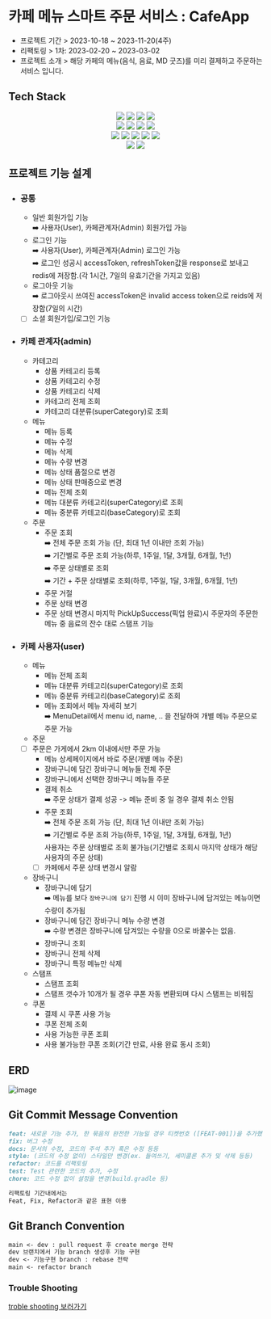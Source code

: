# 카페 메뉴 스마트 주문 서비스 : CafeApp
* 프로젝트 기간 > 2023-10-18 ~ 2023-11-20(4주)
* 리팩토링 > 1차: 2023-02-20 ~ 2023-03-02
* 프로젝트 소개 > 해당 카페의 메뉴(음식, 음료, MD 굿즈)를 미리 결제하고 주문하는 서비스 입니다.

## Tech Stack
<div align=center>
  <img src="https://img.shields.io/badge/IntelliJ_IDEA-000000?style=for-the-badge&logo=intellij-idea&logoColor=white">
  <img src="https://img.shields.io/badge/java-007396?style=for-the-badge&logo=java&logoColor=white">
  <img src="https://img.shields.io/badge/JDK-Oracle_Open_JDK-007396?style=for-the-badge&logo=mariaDB&logoColor=white"> 
  <img src="https://img.shields.io/badge/gradle-02303A?style=for-the-badge&logo=gradle&logoColor=white">
  </br>
  <img src="https://img.shields.io/badge/spring-6DB33F?style=for-the-badge&logo=spring&logoColor=white"> 
  <img src="https://img.shields.io/badge/Spring_Boot-6DB33F?style=for-the-badge&logo=spring&logoColor=white">
  <img src="https://img.shields.io/badge/Spring_Security-6DB33F?style=for-the-badge&logo=spring-security&logoColor=white">
  <img src="https://img.shields.io/badge/Spring_Data_JPA-6DB33?style=for-the-badge&logo=mariaDB&logoColor=white"> 
  </br>
   <img src="https://img.shields.io/badge/mariaDB-003545?style=for-the-badge&logo=mariaDB&logoColor=white">
  <img src="https://img.shields.io/badge/Json_Web_Tokens-000000?style=for-the-badge&logo=json-web-tokens&logoColor=white"> 
  <img src="https://img.shields.io/badge/Lombok-BC4520?style=for-the-badge&logo=lombok&logoColor=white"> 
  <img src="https://img.shields.io/badge/JavaMailSender-FF6347?style=for-the-badge&logo=lombok&logoColor=white"> 
  <img src="https://img.shields.io/badge/Redis-DC382D?style=for-the-badge&logo=redis&logoColor=white&labelColor=black">

  </br>
  <img src="https://img.shields.io/badge/github-181717?style=for-the-badge&logo=github&logoColor=white">
  <img src="https://img.shields.io/badge/git-F05032?style=for-the-badge&logo=git&logoColor=white">
</div>

## 프로젝트 기능 설계
* ### **공통**
  * 일반 회원가입 기능<br>
    ➡️ 사용자(User), 카페관계자(Admin) 회원가입 가능<br>
  * 로그인 기능<br>
    ➡️ 사용자(User), 카페관계자(Admin) 로그인 가능<br>
    ➡️ 로그인 성공시 accessToken, refreshToken값을 response로 보내고 redis에 저장함.(각 1시간, 7일의 유효기간을 가지고 있음)<br>
  * 로그아웃 기능<br>
     ➡️ 로그아웃시 쓰여진 accessToken은 invalid access token으로 reids에 저장함(7일의 시간)
  * [ ] 소셜 회원가입/로그인 기능
* ### **카페 관계자(admin)**
  * 카테고리 
    * 상품 카테고리 등록
    * 상품 카테고리 수정
    * 상품 카테고리 삭제
    * 카테고리 전체 조회
    * 카테고리 대분류(superCategory)로 조회
  * 메뉴
    * 메뉴 등록
    * 메뉴 수정
    * 메뉴 삭제
    * 메뉴 수량 변경
    * 메뉴 상태 품절으로 변경
    * 메뉴 상태 판매중으로 변경
    * 메뉴 전체 조회
    * 메뉴 대분류 카테고리(superCategory)로 조회
    * 메뉴 중분류 카테고리(baseCategory)로 조회
  * 주문
    * 주문 조회<br>
    ➡️ 전체 주문 조회 가능 (단, 최대 1년 이내만 조회 가능)<br>
    ➡️ 기간별로 주문 조회 가능(하루, 1주일, 1달, 3개월, 6개월, 1년)<br>
    ➡️ 주문 상태별로 조회<br>
    ➡️ 기간 + 주문 상태별로 조회(하루, 1주일, 1달, 3개월, 6개월, 1년)<br>
    * 주문 거절
    * 주문 상태 변경
    * 주문 상태 변경시 마지막 PickUpSuccess(픽업 완료)시 주문자의 주문한 메뉴 중 음료의 잔수 대로 스탬프 기능
*  ### **카페 사용자(user)**
   * 메뉴
     * 메뉴 전체 조회
     * 메뉴 대분류 카테고리(superCategory)로 조회
     * 메뉴 중분류 카테고리(baseCategory)로 조회
     * 메뉴 조회에서 메뉴 자세히 보기<br>
       ➡️ MenuDetail에서 menu id, name, .. 을 전달하여 개별 메뉴 주문으로 주문 가능
   * 주문
   * [ ] 주문은 가게에서 2km 이내에서만 주문 가능
     * 메뉴 상세페이지에서 바로 주문(개별 메뉴 주문)
     * 장바구니에 담긴 장바구니 메뉴들 전체 주문
     * 장바구니에서 선택한 장바구니 메뉴들 주문
     * 결제 취소<br>
      ➡️ 주문 상태가 결제 성공 -> 메뉴 준비 중 일 경우 결제 취소 안됨
     * 주문 조회<br>
      ➡️ 전체 주문 조회 가능 (단, 최대 1년 이내만 조회 가능)<br>
      ➡️ 기간별로 주문 조회 가능(하루, 1주일, 1달, 3개월, 6개월, 1년)<br>
      사용자는 주문 상태별로 조회 불가능(기간별로 조회시 마지막 상태가 해당 사용자의 주문 상태)
     * [ ] 카페에서 주문 상태 변경시 알람
   * 장바구니
     * 장바구니에 담기<br>
       ➡️ 메뉴를 보다 `장바구니에 담기` 진행 시 이미 장바구니에 담겨있는 메뉴이면 수량이 추가됨
     * 장바구니에 담긴 장바구니 메뉴 수량 변경<br>
       ➡️ 수량 변경은 장바구니에 담겨있는 수량을 0으로 바꿀수는 없음. 
     * 장바구니 조회
     * 장바구니 전체 삭제
     * 장바구니 특정 메뉴만 삭제
   * 스탬프
     * 스탬프 조회
     * 스탬프 갯수가 10개가 될 경우 쿠폰 자동 변환되며 다시 스탬프는 비워짐
   * 쿠폰
     * 결제 시 쿠폰 사용 가능
     * 쿠폰 전체 조회
     * 사용 가능한 쿠폰 조회
     * 사용 불가능한 쿠폰 조회(기간 만료, 사용 완료 동시 조회)

## ERD
![image](https://github.com/HanSeulChung/CafeApp/assets/94779505/637c59b4-fb09-462a-a1dc-19233e855860)

## 

## Git Commit Message Convention
```markdown
feat: 새로운 기능 추가, 한 묶음의 완전한 기능일 경우 티켓번호 ([FEAT-001])을 추가했음.
fix: 버그 수정
docs: 문서의 수정, 코드의 주석 추가 혹은 수정 등등
style: (코드의 수정 없이) 스타일만 변경(ex. 들여쓰기, 세미콜론 추가 및 삭제 등등)
refactor: 코드를 리팩토링
test: Test 관련한 코드의 추가, 수정
chore: 코드 수정 없이 설정을 변경(build.gradle 등)

리팩토링 기간내에서는
Feat, Fix, Refactor과 같은 표현 이용
```

## Git Branch Convention
```markdown
main <- dev : pull request 후 create merge 전략
dev 브랜치에서 기능 branch 생성후 기능 구현
dev <- 기능구현 branch : rebase 전략
main <- refactor branch
```

### Trouble Shooting
[troble shooting 보러가기](https://github.com/HanSeulChung/CafeApp/blob/main/doc/TROUBLE_SHOOTING.md)
